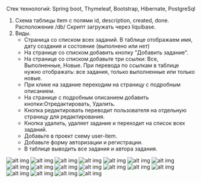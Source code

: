 Стек технологий: Spring boot, Thymeleaf, Bootstrap, Hibernate, PostgreSql 

1. Cхема таблицы item с полями id, description, created, done. Расположение /db/
   Скрипт загружать через liquibase.
2. Виды.
    - Страница со списком всех заданий. В таблице отображаем имя, дату создания и состояние (выполнено или нет)
    - На странице со списком добавить кнопку "Добавить задание".
    - На странице со списком добавьте три ссылки: Все, Выполненные, Новые. При перевода по ссылкам в таблице нужно отображать: все задания, только выполненные или только новые.
    - При клике на задание переходим на страницу с подробным описанием.
    - На странице с подробным описанием добавить кнопки:Отредактировать, Удалить.
    - Кнопка редактировать переводит пользователя на отдельную страницу для редактирования.
    - Кнопка удалить, удаляет задание и переходит на список всех заданий.
    - Добавьте в проект схему user-item.
    - Добавьте форму авторизации и регистрации.
    - В таблице выводить все задания и автора задания.

![alt img](images/1.png)
![alt img](images/2.png)
![alt img](images/3.png)
![alt img](images/4.png)
![alt img](images/5.png)
![alt img](images/6.png)
![alt img](images/7.png)
![alt img](images/8.png)
![alt img](images/9.png)
![alt img](images/10.png)
![alt img](images/11.png)
![alt img](images/12.png)
![alt img](images/13.png)
![alt img](images/14.png)
![alt img](images/15.png)
![alt img](images/16.png)
![alt img](images/17.png)
![alt img](images/18.png)